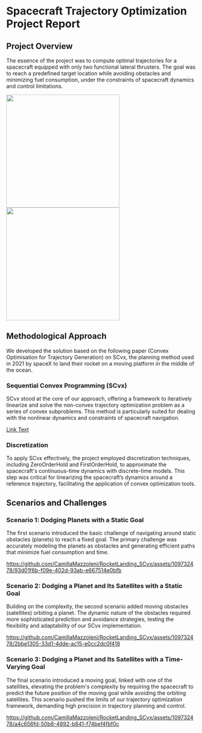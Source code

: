 # Spacecraft Trajectory Optimization Project Report


## Project Overview

The essence of the project was to compute optimal trajectories for a spacecraft equipped with only two functional lateral thrusters. The goal was to reach a predefined target location while avoiding obstacles and minimizing fuel consumption, under the constraints of spacecraft dynamics and control limitations.
<p float="left">
  <img src="https://github.com/CamillaMazzoleni/RocketLanding_SCvx/assets/109732478/85fe672f-6c8a-4fed-8cb0-26ee7ded8488" width="300" />
  <img src="https://github.com/CamillaMazzoleni/RocketLanding_SCvx/assets/109732478/6463292a-f1c5-4b7d-a8c8-9e9d91da04c4" width="300" /> 
</p>


## Methodological Approach
We developed the solution based on the following paper (Convex Optimisation for Trajectory Generation) on SCvx, the planning method used in 2021 by spaceX to land their rocket on a moving platform in the middle of the ocean.

### Sequential Convex Programming (SCvx)

SCvx stood at the core of our approach, offering a framework to iteratively linearize and solve the non-convex trajectory optimization problem as a series of convex subproblems. This method is particularly suited for dealing with the nonlinear dynamics and constraints of spacecraft navigation.

[Link Text](./src/pdm4ar/exercises/ex09/planner.py)


### Discretization

To apply SCvx effectively, the project employed discretization techniques, including ZeroOrderHold and FirstOrderHold, to approximate the spacecraft's continuous-time dynamics with discrete-time models. This step was critical for linearizing the spacecraft’s dynamics around a reference trajectory, facilitating the application of convex optimization tools.


## Scenarios and Challenges

### Scenario 1: Dodging Planets with a Static Goal
The first scenario introduced the basic challenge of navigating around static obstacles (planets) to reach a fixed goal. The primary challenge was accurately modeling the planets as obstacles and generating efficient paths that minimize fuel consumption and time.

https://github.com/CamillaMazzoleni/RocketLanding_SCvx/assets/109732478/93d01f6b-f09e-402d-93ab-e667514e0bfb



### Scenario 2: Dodging a Planet and Its Satellites with a Static Goal

Building on the complexity, the second scenario added moving obstacles (satellites) orbiting a planet. The dynamic nature of the obstacles required more sophisticated prediction and avoidance strategies, testing the flexibility and adaptability of our SCvx implementation.


https://github.com/CamillaMazzoleni/RocketLanding_SCvx/assets/109732478/2bbe1305-33d1-4dde-ac15-e0cc2dc0f418

### Scenario 3: Dodging a Planet and Its Satellites with a Time-Varying Goal

The final scenario introduced a moving goal, linked with one of the satellites, elevating the problem's complexity by requiring the spacecraft to predict the future position of the moving goal while avoiding the orbiting satellites. This scenario pushed the limits of our trajectory optimization framework, demanding high precision in trajectory planning and control.



https://github.com/CamillaMazzoleni/RocketLanding_SCvx/assets/109732478/a4c656fd-50b8-4892-b841-f74bef4fbf0c




